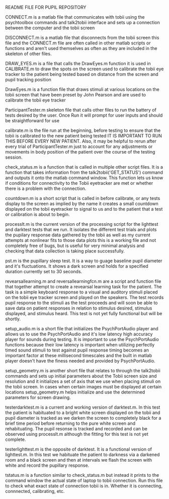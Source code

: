 README FILE FOR PUPIL REPOSITORY

CONNECT.m is a matlab file that communicates with 
tobii using the psychtoolbox commands and talk2tobii
interface and sets up a connection between the computer
and the tobii screen

DISCONNECT.m is a matlab file that disconnects from the tobii
screen this file and the CONNECT.m file are often called in other
matlab scripts or functions and aren't used themselves as often
as they are included in the skeleton of other files.

DRAW_EYES.m is a file that calls the DrawEyes.m function it is used
in CALIBRATE.m to draw the spots on the screen used to calibrate the
tobii eye tracker to the patient being tested based on distance from
the screen and pupil tracking position

DrawEyes.m is a function file that draws stimuli at various locations
on the tobii screen that have been preset by John Pearson and are used
to calibrate the tobii eye tracker

ParticipantTester.m skeleton file that calls other files to run the
battery of tests desired by the user. Once Run it will prompt for
user inputs and should be straightforward for use

calibrate.m is the file run at the beginning, before testing to ensure
that the tobii is calibrated to the new patient being tested IT IS IMPORTANT TO
RUN THIS BEFORE EVERY NEW PATIENT. Also, it may be helpful to rerun after every
trial of ParticipantTester.m just to account for any adjustments or movements in
body position of the patient over the course of the testing session.

check_status.m is a function that is called in multiple other script files. It is
a function that takes information from the talk2tobii('GET_STATUS') command and 
outputs it onto the matlab command window. This function lets us know if conditions for
connectivity to the Tobii eyetracker are met or whether there is a problem with the
connection.

countdown.m is a short script that is called in before calibrate,
or any tests display to the screen as implied by the name it creates
a small countdown displayed on the tobii eyetracker to signal to us
and to the patient that a test or calibration is about to begin.

processlt.m is the current version of the processing script for the lighttest and darktest
tests that we run. It isolates the different test trials and plots the pupilary response 
data gathered by the tobii as well as my current attempts at nonlinear fits to those data plots
this is a working file and not completely free of bugs, but is useful for very minimal analysis
and checking that data collection is taking place successfully.

pst.m is the pupillary sleep test. It is a way to guage baseline pupil diameter and it's fluctuations.
It shows a dark screen and holds for a specified duration currently set to 30 seconds.

revearsallearning.m and reversallearningfcn.m are a script and function file
that together attempt to create a revearsal learning task for the patient. 
The task is a simple keyboard response to a visual and auditory stimuli placed
on the tobii eye tracker screen and played on the speakers. The test records pupil
response to the stimuli as the test proceeds and will soon be able to save data on
patient responses in relation to stimulus desired, stimulus displayed, and stimulus
heard. This test is not yet fully functional but will be shortly.

setup_audio.m is a short file that initializes the PsychPortAudio player and allows us
to use the PsychPortAudio and it's low latency high accuracy player for sounds during
testing. It is important to use the PsychPortAudio functions because their low latency
is important when utilizing perfectly timed sound stimuli to test against pupil response
timing becomes an important factor at these millisecond timescales and the built in matlab
player doesn't have the finess needed and provided by PsychPortAudio.

setup_geometry.m is another short file that relates to through the talk2tobii commands and
sets up initial parameters about the Tobii screen size and resolution and it initializes a
set of axis that we use when placing stimuli on the tobii screen. In cases when certain 
images must be displayed at certain locations setup_geometry.m helps initialize and use the
determined parameters for screen drawing.

testerdarktest.m is a current and working version of darktest.m. In this test the patient is
habituated to a bright white screen displayed on the tobii and pupil diameter is tracked as
we darken the screen to completely black for a brief time period before returning to the pure
white screen and rehabituating. The pupil resonse is tracked and recorded and can be observed
using processlt.m although the fitting for this test is not yet complete.

testerlighttest.m is the opposite of darktest. It is a functional version of lighttest.m. In this
test we habituate the patient to darkness via a darkened room and a black screen and then at
intervals we flash the screen with white and record the pupillary response.

tstatus.m is a function similar to check_status.m but instead it prints to the command window
the actual state of laptop to tobii connection. Run this file to check what exact state of connection
tobii is in. Whether it is connecting, connnected, calibrating, etc.
